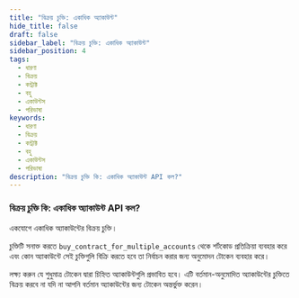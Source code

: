 ```yaml
---
title: "বিক্রয় চুক্তি: একাধিক অ্যাকাউন্ট"
hide_title: false
draft: false
sidebar_label: "বিক্রয় চুক্তি: একাধিক অ্যাকাউন্ট"
sidebar_position: 4
tags:
  - ধারণা
  - বিক্রয়
  - কন্ট্রাক্ট
  - বহু
  - একাউন্টস
  - পরিভাষা
keywords:
  - ধারণা
  - বিক্রয়
  - কন্ট্রাক্ট
  - বহু
  - একাউন্টস
  - পরিভাষা
description: "বিক্রয় চুক্তি কি: একাধিক অ্যাকাউন্ট API কল?"
---
```


### বিক্রয় চুক্তি কি: একাধিক অ্যাকাউন্ট API কল?

একযোগে একাধিক অ্যাকাউন্টের বিক্রয় চুক্তি।

চুক্তিটি সনাক্ত করতে `buy_contract_for_multiple_accounts` থেকে শর্টকোড প্রতিক্রিয়া ব্যবহার করে এবং কোন অ্যাকাউন্টে সেই চুক্তিগুলি বিক্রি করতে হবে তা নির্বাচন করার জন্য অনুমোদন টোকেন ব্যবহার করে।

লক্ষ্য করুন যে শুধুমাত্র টোকেন দ্বারা চিহ্নিত অ্যাকাউন্টগুলি প্রভাবিত হবে। এটি বর্তমান-অনুমোদিত অ্যাকাউন্টের চুক্তিতে বিক্রয় করবে না যদি না আপনি বর্তমান অ্যাকাউন্টের জন্য টোকেন অন্তর্ভুক্ত করেন।

